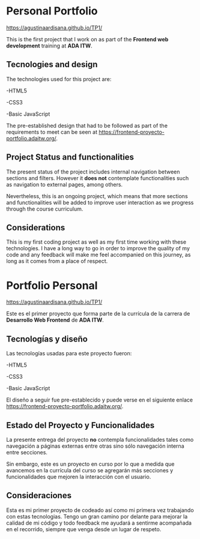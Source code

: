 # Personal Portfolio
https://agustinaardisana.github.io/TP1/

This is the first project that I work on as part of the **Frontend web development** training at **ADA ITW**.

## Tecnologies and design

The technologies used for this project are:

-HTML5

-CSS3

-Basic JavaScript

The pre-established design that had to be followed as part of the requirements to meet can be seen at https://frontend-proyecto-portfolio.adaitw.org/.

## Project Status and functionalities
The present status of the project includes internal navigation between sections and filters. However it **does not** contemplate functionalities such as navigation to external pages, among others.

Nevertheless, this is an ongoing project, which means that more sections and functionalities will be added to improve user interaction as we progress through the course curriculum.

## Considerations
This is my first coding project as well as my first time working with these technologies. I have a long way to go in order to improve the quality of my code and any feedback will make me feel accompanied on this journey, as long as it comes from a place of respect.



# Portfolio Personal
https://agustinaardisana.github.io/TP1/

Este es el primer proyecto que forma parte de la currícula de la carrera de **Desarrollo Web Frontend** de **ADA ITW**. 

## Tecnologías y diseño
Las tecnologías usadas para este proyecto fueron:

-HTML5

-CSS3

-Basic JavaScript

El diseño a seguir fue pre-establecido y puede verse en el siguiente enlace https://frontend-proyecto-portfolio.adaitw.org/.

## Estado del Proyecto y Funcionalidades
La presente entrega del proyecto **no** contempla funcionalidades tales como navegación a páginas externas entre otras sino sólo navegación interna entre secciones. 

Sin embargo, este es un proyecto en curso por lo que a medida que avancemos en la currícula del curso se agregarán más secciones y funcionalidades que mejoren la interacción con el usuario.

## Consideraciones
Esta es mi primer proyecto de codeado así como mi primera vez trabajando con estas tecnologias. Tengo un gran camino por delante para mejorar la calidad de mi código y todo feedback me ayudará a sentirme acompañada en el recorrido, siempre que venga desde un lugar de respeto.

